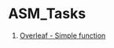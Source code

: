 # ASM_Tasks

1. [Overleaf - Simple function](https://github.com/MnprtBains/Extras/blob/main/Function%20Overleaf-%20Trigonometry.pdf)

